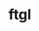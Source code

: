 ---
title: "ftgl"
layout: cache
categories: [package, develop]
meta: {"compilers": ["gcc@=11.4.0"], "num_specs": 8, "num_specs_by_stack": {"hep": 8, "root": 8}, "oss": ["ubuntu22.04"], "platforms": ["linux"], "stacks": ["hep", "root"], "targets": ["x86_64_v3"], "versions": ["2.4.0"]}
spec_details: [{"compiler": "gcc@=11.4.0", "hash": "ddxdkaw5pqxoyoeikrj47vymikl57zsm", "os": "ubuntu22.04", "platform": "linux", "size": "-", "stacks": ["hep", "root"], "tarball": "https://binaries.spack.io/develop/build_cache/linux-ubuntu22.04-x86_64_v3/gcc-11.4.0/ftgl-2.4.0/linux-ubuntu22.04-x86_64_v3-gcc-11.4.0-ftgl-2.4.0-ddxdkaw5pqxoyoeikrj47vymikl57zsm.spack", "target": "x86_64_v3", "variants": ["build_system=cmake", "build_type=Release", "generator=make", "~ipo", "patches=001908e", "+shared"], "versions": ["2.4.0"]}, {"compiler": "gcc@=11.4.0", "hash": "fnkp4tz55gxq5vdh4mkqlbx6fb65rwir", "os": "ubuntu22.04", "platform": "linux", "size": "-", "stacks": ["hep", "root"], "tarball": "https://binaries.spack.io/develop/build_cache/linux-ubuntu22.04-x86_64_v3/gcc-11.4.0/ftgl-2.4.0/linux-ubuntu22.04-x86_64_v3-gcc-11.4.0-ftgl-2.4.0-fnkp4tz55gxq5vdh4mkqlbx6fb65rwir.spack", "target": "x86_64_v3", "variants": ["build_system=cmake", "build_type=Release", "generator=make", "~ipo", "patches=001908e", "+shared"], "versions": ["2.4.0"]}, {"compiler": "gcc@=11.4.0", "hash": "kjlt6enrgtlqp65c357w2x4sfai47nyy", "os": "ubuntu22.04", "platform": "linux", "size": "-", "stacks": ["hep", "root"], "tarball": "https://binaries.spack.io/develop/build_cache/linux-ubuntu22.04-x86_64_v3/gcc-11.4.0/ftgl-2.4.0/linux-ubuntu22.04-x86_64_v3-gcc-11.4.0-ftgl-2.4.0-kjlt6enrgtlqp65c357w2x4sfai47nyy.spack", "target": "x86_64_v3", "variants": ["build_system=cmake", "build_type=Release", "generator=make", "~ipo", "patches=001908e", "+shared"], "versions": ["2.4.0"]}, {"compiler": "gcc@=11.4.0", "hash": "o4dsiva4mes26tblmajtbctc3rcyts2z", "os": "ubuntu22.04", "platform": "linux", "size": "-", "stacks": ["hep", "root"], "tarball": "https://binaries.spack.io/develop/build_cache/linux-ubuntu22.04-x86_64_v3/gcc-11.4.0/ftgl-2.4.0/linux-ubuntu22.04-x86_64_v3-gcc-11.4.0-ftgl-2.4.0-o4dsiva4mes26tblmajtbctc3rcyts2z.spack", "target": "x86_64_v3", "variants": ["build_system=cmake", "build_type=Release", "generator=make", "~ipo", "patches=001908e", "+shared"], "versions": ["2.4.0"]}, {"compiler": "gcc@=11.4.0", "hash": "ohyl4cf7fx336qjw5ybdq7krajidxl67", "os": "ubuntu22.04", "platform": "linux", "size": "-", "stacks": ["hep", "root"], "tarball": "https://binaries.spack.io/develop/build_cache/linux-ubuntu22.04-x86_64_v3/gcc-11.4.0/ftgl-2.4.0/linux-ubuntu22.04-x86_64_v3-gcc-11.4.0-ftgl-2.4.0-ohyl4cf7fx336qjw5ybdq7krajidxl67.spack", "target": "x86_64_v3", "variants": ["build_system=cmake", "build_type=Release", "generator=make", "~ipo", "patches=001908e", "+shared"], "versions": ["2.4.0"]}, {"compiler": "gcc@=11.4.0", "hash": "sqscawywosla7kopf3maumhejwtbhudd", "os": "ubuntu22.04", "platform": "linux", "size": "-", "stacks": ["hep", "root"], "tarball": "https://binaries.spack.io/develop/build_cache/linux-ubuntu22.04-x86_64_v3/gcc-11.4.0/ftgl-2.4.0/linux-ubuntu22.04-x86_64_v3-gcc-11.4.0-ftgl-2.4.0-sqscawywosla7kopf3maumhejwtbhudd.spack", "target": "x86_64_v3", "variants": ["build_system=cmake", "build_type=Release", "generator=make", "~ipo", "patches=001908e", "+shared"], "versions": ["2.4.0"]}, {"compiler": "gcc@=11.4.0", "hash": "wdfme6jvhzebgiiwhk2pyfkl7j75qlh5", "os": "ubuntu22.04", "platform": "linux", "size": "-", "stacks": ["hep", "root"], "tarball": "https://binaries.spack.io/develop/build_cache/linux-ubuntu22.04-x86_64_v3/gcc-11.4.0/ftgl-2.4.0/linux-ubuntu22.04-x86_64_v3-gcc-11.4.0-ftgl-2.4.0-wdfme6jvhzebgiiwhk2pyfkl7j75qlh5.spack", "target": "x86_64_v3", "variants": ["build_system=cmake", "build_type=Release", "generator=make", "~ipo", "patches=001908e", "+shared"], "versions": ["2.4.0"]}, {"compiler": "gcc@=11.4.0", "hash": "yuamnk4a2mehdijm33euquxkxeuvsepz", "os": "ubuntu22.04", "platform": "linux", "size": "-", "stacks": ["hep", "root"], "tarball": "https://binaries.spack.io/develop/build_cache/linux-ubuntu22.04-x86_64_v3/gcc-11.4.0/ftgl-2.4.0/linux-ubuntu22.04-x86_64_v3-gcc-11.4.0-ftgl-2.4.0-yuamnk4a2mehdijm33euquxkxeuvsepz.spack", "target": "x86_64_v3", "variants": ["build_system=cmake", "build_type=Release", "generator=make", "~ipo", "patches=001908e", "+shared"], "versions": ["2.4.0"]}]
---
